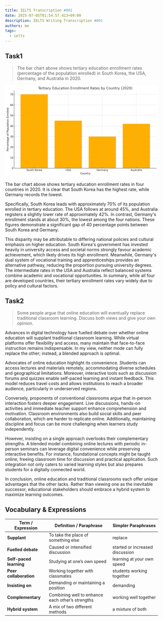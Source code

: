 ```yaml
---
title: IELTS Transcription #001
date: 2025-07-05T01:54:57.413+09:00
description: IELTS Writing Transcription #001
authors: me
tags:
  - ielts
---
```


## Task1

> The bar chart above shows tertiary education enrollment rates (percentage of the population enrolled) in South Korea, the USA, Germany, and Australia in 2020.

![task1](./assets/ielts-transcription-001.png)

The bar chart above shows tertiary education enrollment rates in four countries in 2020. It is clear that South Korea has the highest rate, while Germany records the lowest.

Specifically, South Korea leads with approximately 70% of its population enrolled in tertiary education. The USA follows at around 45%, and Australia registers a slightly lower rate of approximately 42%. In contrast, Germany's enrollment stands at about 30%, the lowest among the four nations. These figures demonstrate a significant gap of 40 percentage points between South Korea and Germany.

This disparity may be attributable to differing national policies and cultural emphasis on higher education. South Korea's government has invested heavily in university access and societal norms strongly favour academic achievement, which likely drives its high enrollment. Meanwhile, Germany's dual system of vocational training and apprenticeships provides an alternative pathway, reducing the proportion pursuing university degrees. The intermediate rates in the USA and Australia reflect balanced systems combine academic and vocational opportunities. In summary, while all four are developed countries, their tertiary enrollment rates vary widely due to policy and cultural factors.

## Task2

> Some people argue that online education will eventually replace traditional classroom learning. Discuss both views and give your own opinion.

Advances in digital technology have fuelled debate over whether online education will supplant traditional classroom learning. While virtual platforms offer flexibility and access, many maintain that face-to-face instruction remains indispensable. In my view, neither mode can fully replace the other; instead, a blended approach is optimal.

Advocates of online education highlight its convenience. Students can access lectures and materials remotely, accommodating diverse schedules and geographical limitations. Moreover, interactive tools such as discussion forums and quizzes enable self-paced learning and instant feedback. This model reduces travel costs and allows institutions to reach a broader audience, particularly in underserved regions.

Conversely, proponents of conventional classrooms argue that in-person interaction fosters deeper engagement. Live discussions, hands-on activities and immediate teacher support enhance comprehension and motivation. Classroom environments also build social skills and peer collaboration, which are harder to replicate online. Additionally, maintaining discipline and focus can be more challenging when learners study independently.

However, insisting on a single approach overlooks their complementary strengths. A blended model combining online lectures with periodic in-person seminars can leverage digital convenience while preserving interactive benefits. For instance, foundational concepts might be taught online, freeing classroom time for discussion and practical application. Such integration not only caters to varied learning styles but also prepares students for a digitally connected world.

In conclusion, online education and traditional classrooms each offer unique advantages that the other lacks. Rather than viewing one as the inevitable successor, educational stakeholders should embrace a hybrid system to maximize learning outcomes.

## Vocabulary & Expressions

| Term / Expression | Definition / Paraphrase | Simpler Paraphrases |
| --- | --- | --- |
| **Supplant** | To take the place of something else | replace |
| **Fuelled debate** | Caused or intensified discussion | started or increased discussion |
| **Self-paced learning** | Studying at one’s own speed | learning at your own speed |
| **Peer collaboration**  | Working together with classmates | students working together |
| **Insisting on** | Demanding or maintaining a position | demanding |
| **Complementary** | Combining well to enhance each other’s strengths | working well together |
| **Hybrid system** | A mix of two different methods | a mixture of both |
